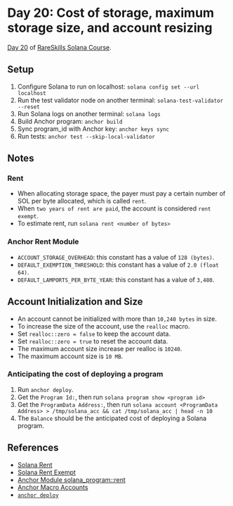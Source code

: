 # Day 20: Cost of storage, maximum storage size, and account resizing

[Day 20](https://www.rareskills.io/post/solana-account-rent) of [RareSkills Solana Course](https://www.rareskills.io/solana-tutorial).

## Setup

1. Configure Solana to run on localhost: `solana config set --url localhost`
2. Run the test validator node on another terminal: `solana-test-validator --reset`
3. Run Solana logs on another terminal: `solana logs`
4. Build Anchor program: `anchor build`
5. Sync program_id with Anchor key: `anchor keys sync`
6. Run tests: `anchor test --skip-local-validator`

## Notes

### Rent

- When allocating storage space, the payer must pay a certain number of SOL per byte allocated, which is called `rent`.
- When `two years of rent are paid`, the account is considered `rent exempt`.
- To estimate rent, run `solana rent <number of bytes>`

### Anchor Rent Module

- `ACCOUNT_STORAGE_OVERHEAD`: this constant has a value of `128 (bytes)`.
- `DEFAULT_EXEMPTION_THRESHOLD`: this constant has a value of `2.0 (float 64)`.
- `DEFAULT_LAMPORTS_PER_BYTE_YEAR`: this constant has a value of `3,480`.

## Account Initialization and Size

- An account cannot be initialized with more than `10,240 bytes` in size.
- To increase the size of the account, use the `realloc` macro.
- Set `realloc::zero = false` to keep the account data.
- Set `realloc::zero = true` to reset the account data.
- The maximum account size increase per realloc is `10240`.
- The maximum account size is `10 MB`.

### Anticipating the cost of deploying a program

1. Run `anchor deploy`.
2. Get the `Program Id:`, then run `solana program show <program id>`
3. Get the `ProgramData Address:`, then run `solana account <ProgramData Address> > /tmp/solana_acc && cat /tmp/solana_acc | head -n 10`
4. The `Balance` should be the anticipated cost of deploying a Solana program.

## References

- [Solana Rent](https://solana.com/docs/core/rent)
- [Solana Rent Exempt](https://solana.com/docs/core/rent#rent-exempt)
- [Anchor Module solana_program::rent](https://docs.rs/solana-program/latest/solana_program/rent/index.html)
- [Anchor Macro Accounts](https://docs.rs/anchor-lang/latest/anchor_lang/derive.Accounts.html)
- [`anchor deploy`](https://www.anchor-lang.com/docs/cli#deploy)
